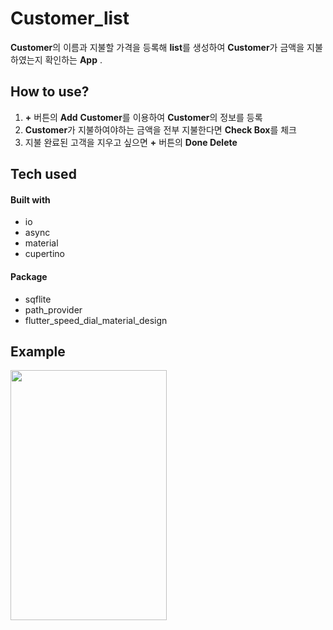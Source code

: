# Customer_list

**Customer**의 이름과 지불할 가격을 등록해 **list**를 생성하여 **Customer**가 금액을 지불하였는지 확인하는 **App**
.
## How to use?

1. **+** 버튼의 **Add** **Customer**를 이용하여 **Customer**의 정보를 등록
2. **Customer**가 지불하여야하는 금액을 전부 지불한다면 **Check Box**를 체크
3. 지불 완료된 고객을 지우고 싶으면 **+** 버튼의 **Done Delete**

## Tech used
#### Built with
* io
* async
* material
* cupertino
#### Package
* sqflite
* path_provider
* flutter_speed_dial_material_design

## Example

<img src="https://user-images.githubusercontent.com/65265805/85828466-73f28200-b7c3-11ea-8a8e-04072785e6ea.gif" height="400" width="250">

